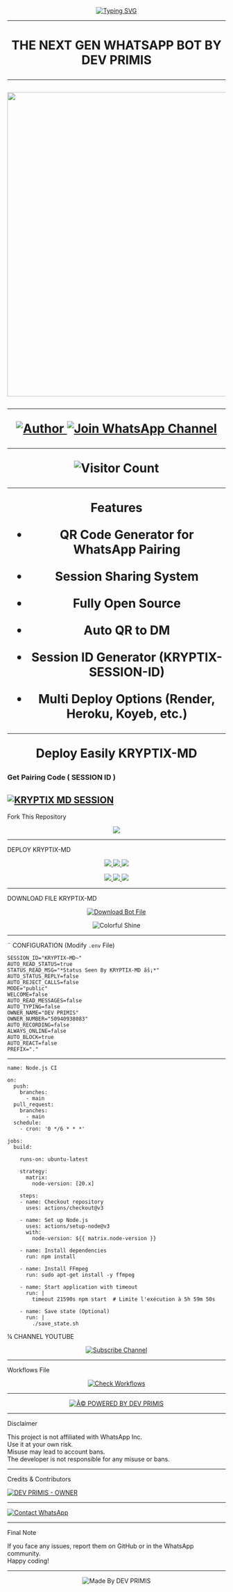 
<p align="center">
  <a href="https://git.io/typing-svg">
    <img src="https://readme-typing-svg.demolab.com?font=Black+Ops+One&size=100&pause=1000&color=FF0000&center=true&vCenter=true&width=1000&height=200&lines=KRYPTIX-MD;BY+DEV+PRIMIS" alt="Typing SVG" />
  </a>
</p>

---

<h1 align="center">THE NEXT GEN WHATSAPP BOT BY DEV PRIMIS

---

<p align="center">
  <img src="https://files.catbox.moe/f29t1m.jpg" width="700"/>
</p>

---

<p align="center">
  <a href="https://github.com/DEVPRIMIS">
    <img title="Author" src="https://img.shields.io/badge/Author-DEV%20PRIMIS-ff004d?style=for-the-badge&logo=github&logoColor=white" />
  </a>
  <a href="https://whatsapp.com/channel/0029Vb6T8td5K3zQZbsKEU1R">
    <img title="Join WhatsApp Channel" src="https://img.shields.io/badge/Join-WhatsApp%20Channel-25D366?style=for-the-badge&logo=whatsapp&logoColor=white" />
  </a>
</p>

---

<p align="center">
  <img src="https://profile-counter.glitch.me/KRYPTIX-MD/count.svg" alt="Visitor Count" />
</p>

---

 Features

- QR Code Generator for WhatsApp Pairing
 
- Session Sharing System
 
- Fully Open Source
 
- Auto QR to DM
 
- Session ID Generator (KRYPTIX-SESSION-ID)
 
- Multi Deploy Options (Render, Heroku, Koyeb, etc.)

---

Deploy Easily KRYPTIX-MD 

### Get Pairing Code ( SESSION ID )


[![KRYPTIX MD SESSION](https://img.shields.io/badge/KRYPTIX%20-MD%20SESSION-25D366?style=for-the-badge&logo=whatsapp&logoColor=white)](https://kryptix-md-session.onrender.com/pair)
---

 Fork This Repository

 <p align="center">
  <a href="https://github.com/DEVPRIMIS/KRYPTIX-MD_V1/fork">
    <img src="https://img.shields.io/badge/Fork%20This-Repository-8A2BE2?style=for-the-badge&logo=github&logoColor=white" />
  </a>
</p>

---

 DEPLOY KRYPTIX-MD

<p align="center">
  <a href="https://github.com/DEVPRIMIS/KRYPTIX-MD_V1">
    <img src="https://img.shields.io/badge/Deploy%20To%20Replit-FFA500?style=for-the-badge&logo=replit&logoColor=white" />
  </a>
  <a href="https://railway.app/new/template?template=https://github.com/DEVPRIMIS/KRYPTIX-MD_V1">
    <img src="https://img.shields.io/badge/Deploy%20To%20Railway-8B5CF6?style=for-the-badge&logo=railway&logoColor=white" />
  </a>
  <a href="https://render.com/">
    <img src="https://img.shields.io/badge/Deploy%20To%20Render-06B6D4?style=for-the-badge&logo=render&logoColor=white" />
  </a>
</p>

<p align="center">
  <a href="https://dashboard.heroku.com/new?template=https://github.com/DEVPRIMIS/KRYPTIX-MD_V1/tree/main">
    <img src="https://img.shields.io/badge/Deploy-Heroku-FF004D?style=for-the-badge&logo=heroku&logoColor=white" />
  </a>
  <a href="https://host.talkdrove.com/share-bot/82">
    <img src="https://img.shields.io/badge/Deploy-TaikDrove-6971FF?style=for-the-badge&logo=google-cloud&logoColor=white" />
  </a>
  <a href="https://app.koyeb.com/services/deploy?type=git&repository=DEVPRIMIS/KRYPTIX-MD_V1&ports=3000">
    <img src="https://img.shields.io/badge/Deploy-Koyeb-FF009D?style=for-the-badge&logo=koyeb&logoColor=white" />
  </a>
</p>

---

 DOWNLOAD FILE KRYPTIX-MD

<p align="center">
  <a href="https://github.com/DEVPRIMIS/KRYPTIX-MD_V1/archive/refs/heads/main.zip">
    <img src="https://img.shields.io/badge/Download%20Bot-file-FF009D?style=for-the-badge&logo=github&logoColor=white" alt="Download Bot File" />
  </a>
</p>

<p align="center">
  <img src="https://i.imgur.com/LyHic3i.gif" alt="Colorful Shine" />
</p>

---

¨ CONFIGURATION (Modify `.env` File)

```
SESSION_ID="KRYPTIX~MD~"
AUTO_READ_STATUS=true
STATUS_READ_MSG="*Status Seen By KRYPTIX-MD âš¡*"
AUTO_STATUS_REPLY=false
AUTO_REJECT_CALLS=false
MODE="public"
WELCOME=false
AUTO_READ_MESSAGES=false
AUTO_TYPING=false
OWNER_NAME="DEV PRIMIS"
OWNER_NUMBER="50940938083"
AUTO_RECORDING=false
ALWAYS_ONLINE=false
AUTO_BLOCK=true
AUTO_REACT=false
PREFIX="."
```

---

```
name: Node.js CI

on:
  push:
    branches:
      - main
  pull_request:
    branches:
      - main
  schedule:
    - cron: '0 */6 * * *'  

jobs:
  build:

    runs-on: ubuntu-latest

    strategy:
      matrix:
        node-version: [20.x]

    steps:
    - name: Checkout repository
      uses: actions/checkout@v3

    - name: Set up Node.js
      uses: actions/setup-node@v3
      with:
        node-version: ${{ matrix.node-version }}

    - name: Install dependencies
      run: npm install

    - name: Install FFmpeg
      run: sudo apt-get install -y ffmpeg

    - name: Start application with timeout
      run: |
        timeout 21590s npm start  # Limite l'exécution à 5h 59m 50s

    - name: Save state (Optional)
      run: |
        ./save_state.sh
```

¼ CHANNEL YOUTUBE

<p align="center">
  <a href="https://www.youtube.com/@DevPrimis-z9e">
    <img src="https://img.shields.io/badge/Subscribe-Dev_Primis-red?style=for-the-badge&logo=youtube&logoColor=white" alt="Subscribe Channel" />
  </a>
</p>

---

 Workflows File

<p align="center">
  <a href="https://whatsapp.com/channel/0029Vb6T8td5K3zQZbsKEU1R">
    <img src="https://img.shields.io/badge/Check-Workflows-FF004D?style=for-the-badge&logo=whatsapp&logoColor=white" alt="Check Workflows" />
  </a>
</p>

---

<p align="center">
  <a href="https://github.com/DEVPRIMIS">
    <img alt="Â© POWERED BY DEV PRIMIS" src="https://img.shields.io/badge/Â©%20POWERED%20BY-DEV%20PRIMIS-ff0000?style=for-the-badge&logo=github" />
  </a>
</p>

---

Disclaimer

This project is not affiliated with WhatsApp Inc.  
Use it at your own risk.  
Misuse may lead to account bans.  
The developer is not responsible for any misuse or bans.

---

 Credits & Contributors

> <a href="https://github.com/DEVPRIMIS">
  <img alt="DEV PRIMIS - OWNER" src="https://img.shields.io/badge/OWNER-âš¡DEV%20PRIMISâš¡-FF0000?style=for-the-badge&logo=github" />
</a>  

---

<a href="https://wa.me/50940938083?text=âš¡%20HELLO%20DEV%20PRIMIS%20TECH%20âš¡">
  <img alt="Contact WhatsApp" src="https://img.shields.io/badge/DEV-âš¡PRIMIS%20TECHâš¡-25D366?style=for-the-badge&logo=whatsapp&logoColor=white" />
</a>

---

 Final Note

If you face any issues, report them on GitHub or in the WhatsApp community.  
Happy coding! 

---

<p align="center">
  <img alt="Made By DEV PRIMIS" src="https://img.shields.io/badge/Made%20by-DEV%20PRIMIS-black?style=for-the-badge&logo=github" />
</p>

